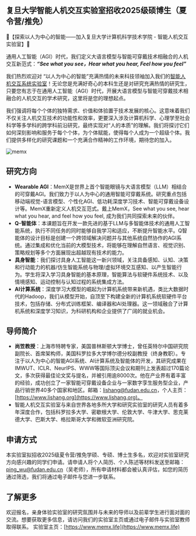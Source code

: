 ## 复旦大学智能人机交互实验室招收2025级硕博生（夏令营/推免）

🌟【探索以人为中心的智能——加入复旦大学计算机科学技术学院 - 智能人机交互实验室】🌟

通用人工智能（AGI）时代，我们定义大语言模型与智能可穿戴技术相融合的人机交互新范式：***“See what you see，Hear what you hear, Feel how you feel”***

我们热烈欢迎对 “以人为中心的智能”充满热情的未来科技领袖加入我们的[智能人机交互系统实验室](https://memx.life)！无论您是充满好奇心的本科生还是对研究充满热情的研究生，只要您有志于在通用人工智能（AGI）时代，开展大语言模型与智能可穿戴技术相融合的人机交互的学术研究，这里将是您的理想起点。

我们强调将每个个体的独特需求、价值和体验置于技术发展的核心。这意味着我们不仅关注人机交互技术的功能性和效率，更要深入涉及计算机科学、心理学至社会科学等多学科的跨学科前沿研究，最终实现对“人的本质”的理解。我们将探讨它们如何深刻影响和服务于每个个体，为个体赋能，使得每个人成为一个超级个体。我们提供多样化的研究课题和一个充满合作精神的工作环境，期待您的加入。

![memx](https://github.com/wwwxuzhenyu/CSLabInfo2024/assets/46283941/9bca82ba-a68b-4e7a-a72f-8115d0e2fbbe)


## **研究方向**

- **Wearable AGI**：MemX是世界上首个智能眼镜与大语言模型（LLM）相结合的可穿戴AGI。我们致力于以人为中心的通用智能可穿戴系统。研究重点包括移动端视觉-语言模型、个性化AGI、低功耗深度学习技术、智能可穿戴设备设计等。MemX重新定义人机交互范式。戴上MemX，See what you see, hear what you hear, and feel how you feel, 成为我们共同探索未来的伙伴。
- **Q-智能体**：本课题旨在开发一款先进的基于LLM与多智能体技术的通用人工智能系统，执行不同任务的同时能够自我学习和适应，不断提升智能水平。Q智能体的设计目标是创建一个跨领域解决问题并与其他系统自然协作的AGI系统。通过集成和优化当前的大模型技术，将能够在理解自然语言、视觉识别、策略规划等多个方面展现出超越现有技术的能力。
- **具身智能**：我们探讨具身人工智能这一新兴领域，关注具备感知、认知、决策和行动能力的机器/仿生智能系统与物理/虚拟环境交互感知、以产生智能行为。学生将深入学习具身智能的基本原理，智能算法与软硬件系统技术、以及情境感知、运动控制与认知过程的系统集成方法。
- **AI计算系统**：深度学习大模型的崛起为计算机系统带来新机遇，类比大数据时代的Hadoop，我们从模型开始，自顶至下构建全新的计算机系统软硬件平台技术，包括存储、分布式训练框架、编译器和AI处理器。这一领域融合了计算机系统和深度学习知识，为科研机构和企业提供了广阔的就业机会。

## **导师简介**

- **尚笠教授**：上海市特聘专家，美国普林斯顿大学博士，曾任英特尔中国研究院副院长、首席架构师，美国科罗拉多大学博尔德分校副教授（终身教职）。专注于以人为中心的智能AGI系统、AI计算系统及智能体的开发，其研究成果在IMWUT、ICLR、NeurIPS、WWW等国际顶尖会议和期刊上发表超过170篇论文，多次获得最佳论文奖与提名，并被引用逾8000次。他在产业界有着丰富的经验，成功创立了一家智能可穿戴设备企业与一家数字孪生服务型企业，产品行销世界40多个国家和地区。邮箱：[lishang@fudan.edu.cn](mailto:lishang@fudan.edu.cn)，个人主页：[https://www.lishang.org](https://www.lishang.org)。
- 智能人机交互实验室与来自世界各地多所大学和研究实验室的研究人员有着多年深度合作，包括科罗拉多大学、密歇根大学、伦敦大学、牛津大学、思克莱德大学、巴斯大学、格拉斯哥大学和微软亚洲研究院。

## **申请方式**

本实验室拟招收2025级夏令营/推免学硕、专硕、博士生多名，欢迎对实验室研究方向感兴趣的同学们申请。请申请人将个人简历、个人陈述等材料发送至邮箱：[ping_wu@fudan.edu.cn](mailto:ping_wu@fudan.edu.cn)（吴老师），所有申请材料都会被认真评估，如您的简历通过筛选，我们将通过电子邮件与您进一步联系。

## **了解更多**

欢迎报名，亲身体验实验室的研究氛围并与未来的导师以及前辈学生进行面对面的交流。想要获取更多信息，请访问我们的实验室主页或通过电子邮件与实验室教师取得联系。
实验室主页：[https://www.memx.life](https://www.memx.life)
